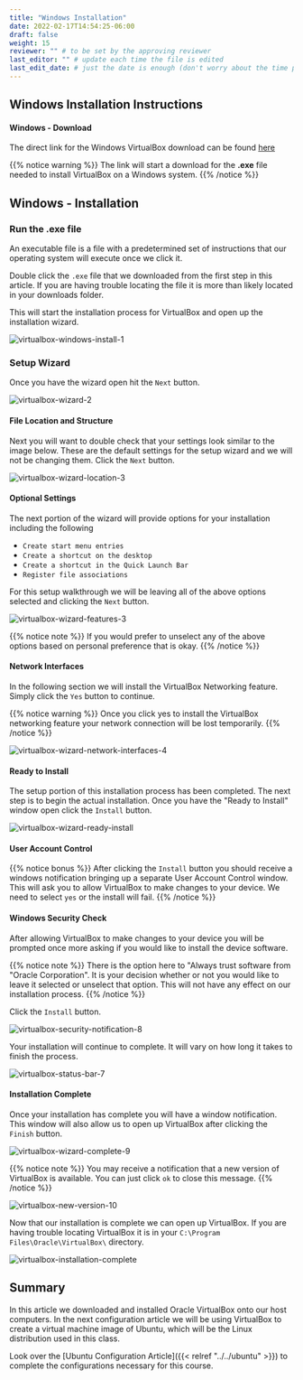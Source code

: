 ```yaml
---
title: "Windows Installation"
date: 2022-02-17T14:54:25-06:00
draft: false
weight: 15
reviewer: "" # to be set by the approving reviewer
last_editor: "" # update each time the file is edited
last_edit_date: # just the date is enough (don't worry about the time portion)
---
```


## Windows Installation Instructions

#### Windows - Download

The direct link for the Windows VirtualBox download can be found [here](https://download.virtualbox.org/virtualbox/6.1.28/VirtualBox-6.1.28-147628-Win.exe)

{{% notice warning %}}
The link will start a download for the **.exe** file needed to install VirtualBox on a Windows system.
{{% /notice %}}

## Windows - Installation

### Run the .exe file

An executable file is a file with a predetermined set of instructions that our operating system will execute once we click it.

Double click the `.exe` file that we downloaded from the first step in this article. If you are having trouble locating the file it is more than likely located in your downloads folder. 

This will start the installation process for VirtualBox and open up the installation wizard. 

![virtualbox-windows-install-1](pictures/virtualbox-windows-install-1.png?classes=border)

### Setup Wizard

Once you have the wizard open hit the `Next` button.

![virtualbox-wizard-2](pictures/virtualbox-wizard-2.png?classes=border)

#### File Location and Structure

Next you will want to double check that your settings look similar to the image below. These are the default settings for the setup wizard and we will not be changing them. Click the `Next` button.

![virtualbox-wizard-location-3](pictures/virtualbox-wizard-location-3.png?classes=border)

#### Optional Settings

The next portion of the wizard will provide options for your installation including the following

- `Create start menu entries`
- `Create a shortcut on the desktop`
- `Create a shortcut in the Quick Launch Bar`
- `Register file associations`

For this setup walkthrough we will be leaving all of the above options selected and clicking the `Next` button.

![virtualbox-wizard-features-3](pictures/virtualbox-wizard-features-3.png?classes=border)
<!-- TODO: Decide whether or not we want to leave all options enabled or have the learner de-select all items. There is also the third option of letting them choose their own settings here -->

{{% notice note %}}
If you would prefer to unselect any of the above options based on personal preference that is okay.
{{% /notice %}}

#### Network Interfaces

In the following section we will install the VirtualBox Networking feature. Simply click the `Yes` button to continue.

{{% notice warning %}}
Once you click yes to install the VirtualBox networking feature your network connection will be lost temporarily.
{{% /notice %}}

![virtualbox-wizard-network-interfaces-4](pictures/virtualbox-wizard-network-interfaces-4.png?classes=border)

#### Ready to Install

The setup portion of this installation process has been completed. The next step is to begin the actual installation. Once you have the "Ready to Install" window open click the `Install` button.

![virtualbox-wizard-ready-install](pictures/virtualbox-wizard-ready-install-5.png?classes=border)

#### User Account Control

{{% notice bonus %}}
After clicking the `Install` button you should receive a windows notification bringing up a separate User Account Control window. This will ask you to allow VirtualBox to make changes to your device. We need to select `yes` or the install will fail.
{{% /notice %}}

#### Windows Security Check
After allowing VirtualBox to make changes to your device you will be prompted once more asking if you would like to install the device software.

{{% notice note %}}
There is the option here to "Always trust software from "Oracle Corporation". It is your decision whether or not you would like to leave it selected or unselect that option. This will not have any effect on our installation process.
{{% /notice %}}

Click the `Install` button.

![virtualbox-security-notification-8](pictures/virtualbox-security-notification-8.png?classes=border)

Your installation will continue to complete. It will vary on how long it takes to finish the process.

![virtualbox-status-bar-7](pictures/virtualbox-status-bar-7.png?classes=border)

#### Installation Complete

Once your installation has complete you will have a window notification. This window will also allow us to open up VirtualBox after clicking the `Finish` button.

![virtualbox-wizard-complete-9](pictures/virtualbox-wizard-complete-9.png?classes=border)

{{% notice note %}}
You may receive a notification that a new version of VirtualBox is available. You can just click `ok` to close this message.
{{% /notice %}}

![virtualbox-new-version-10](pictures/virtualbox-new-version-10.png?classes=border&height=650px)

Now that our installation is complete we can open up VirtualBox. If you are having trouble locating VirtualBox it is in your `C:\Program Files\Oracle\VirtualBox\` directory.

![virtualbox-installation-complete](pictures/virtualbox-installation-complete.png?classes=border)
## Summary

In this article we downloaded and installed Oracle VirtualBox onto our host computers. In the next configuration article we will be using VirtualBox to create a virtual machine image of Ubuntu, which will be the Linux distribution used in this class.

Look over the [Ubuntu Configuration Article]({{< relref "../../ubuntu" >}}) to complete the configurations necessary for this course.